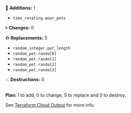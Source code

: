 

:seedling: <b>Additions:</b> 1
<ul>
    <li><code>time_rotating.moar_pets</code></li>
</ul>

:cyclone: <b>Changes:</b> 0
<ul>


</ul>

:recycle: <b>Replacements:</b> 5
<ul>

<li><code>random_integer.pet_length</code>
</li>
<li><code>random_pet.rando[0]</code>
</li>
<li><code>random_pet.rando[1]</code>
</li>
<li><code>random_pet.rando[2]</code>
</li>
<li><code>random_pet.rando[3]</code>
</li>

</ul>

:boom: <b>Destructions:</b> 0
<ul>
</ul>
</br>
<b>Plan: </b> 1 to add, 0 to change, 5 to replace and 0 to destroy.
</br>

See [Terraform Cloud Output](http://app.terraform.io/x/y/z) for more info.

